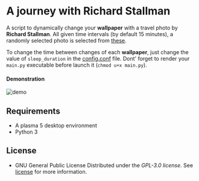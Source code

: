 # A journey with Richard Stallman

A script to dynamically change your **wallpaper** with a travel photo by **Richard Stallman**.
All given time intervals (by default 15 minutes), a randomly selected photo is selected from [these](https://www.stallman.org/photos/rms-working/index.html).

To change the time between changes of each **wallpaper**, just change the value of `sleep_duration` in the [config.conf](https://github.com/Tim-ats-d/A-journey-with-rms/blob/master/config.conf) file.
Dont' forget to render your `main.py` executable before launch it (`chmod u+x main.py`).

#### Demonstration
![demo](https://user-images.githubusercontent.com/59396366/97365368-db215f80-18a5-11eb-9c3c-60104f440170.gif)

## Requirements
* A plasma 5 desktop environment
* Python 3

## License
* GNU General Public License
Distributed under the *GPL-3.0 license*. See [license](license) for more information.
